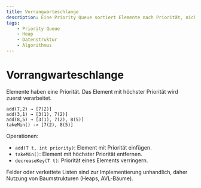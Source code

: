 ```yaml
---
title: Vorrangwarteschlange
description: Eine Priority Queue sortiert Elemente nach Priorität, nicht nach Einfügereihenfolge.
tags:
    - Priority Queue
    - Heap
    - Datenstruktur
    - Algorithmus
---
```


# Vorrangwarteschlange

Elemente haben eine Priorität. Das Element mit höchster Priorität wird zuerst verarbeitet.

```
add(7,2) → [7(2)]
add(3,1) → [3(1), 7(2)]
add(8,5) → [3(1), 7(2), 8(5)]
takeMin() -> [7(2), 8(5)]
```
Operationen:
- `add(T t, int priority)`: Element mit Priorität einfügen.
- `takeMin()`: Element mit höchster Priorität entfernen.
- `decreaseKey(T t)`: Priorität eines Elements verringern.

Felder oder verkettete Listen sind zur Implementierung unhandlich, daher Nutzung von Baumstrukturen (Heaps, AVL-Bäume).

